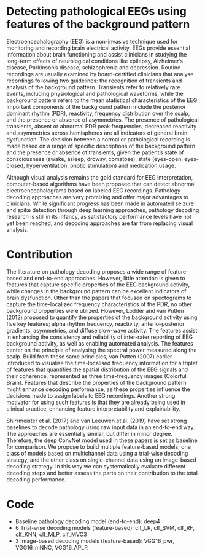 # Detecting pathological EEGs using features of the background pattern

Electroencephalography (EEG) is a non-invasive technique used for
monitoring and recording brain electrical activity. EEGs provide
essential information about brain functioning and assist clinicians
in studying the long-term effects of neurological conditions like
epilepsy, Alzheimer’s disease, Parkinson’s disease, schizophrenia
and depression. Routine recordings are usually examined by board-certified clinicians that analyse recordings following two guidelines: the recognition of transients and analysis of the background pattern. Transients refer to relatively
rare events, including physiological and pathological waveforms,
while the background pattern refers to the mean statistical characteristics of the EEG. Important components of the background pattern
include the posterior dominant rhythm (PDR), reactivity, frequency
distribution over the scalp, and the presence or absence of asymmetries. The presence of pathological transients, absent or abnormal
PDR peak frequencies, decreased reactivity and asymmetries across
hemispheres are all indicators of general brain dysfunction. 
The decision between a normal or pathological recording is made based
on a range of specific descriptions of the background pattern and
the presence or absence of transients, given the patient’s state of
consciousness (awake, asleep, drowsy, comatose), state (eyes-open,
eyes-closed, hyperventilation, photic stimulation) and medication
usage. 

Although visual analysis remains the gold standard for EEG
interpretation, computer-based algorithms have been proposed that
can detect abnormal electroencephalograms based on labeled EEG
recordings. Pathology decoding approaches are very promising and
offer major advantages to clinicians. While significant progress has been made in automated seizure
and spike detection through deep learning approaches, pathology
decoding research is still in its infancy, as satisfactory performance
levels have not yet been reached, and decoding approaches are far from replacing visual analysis.


# Contribution 

The literature on pathology decoding proposes a wide range of
feature-based and end-to-end approaches. However, little attention
is given to features that capture specific properties of the EEG
background activity, while changes in the background pattern can
be excellent indicators of brain dysfunction. Other than the papers
that focused on spectograms to capture the time-localized frequency
characteristics of the PDR, no other background properties were utilized. However, Lodder and van Putten (2012) proposed to quantify the properties of the background activity using five key features; alpha rhythm
frequency, reactivity, anterio–posterior gradients, asymmetries, and
diffuse slow-wave activity. The features assist in enhancing the consistency and reliability of inter-rater reporting of EEG background
activity, as well as enabling automated analysis. The features center
on the principle of analysing the spectral power measured along the
scalp. Build from these same principles, van Putten (2007) earlier
introduced to visualise the time-localised frequency information for
a triplet of features that quantifies the spatial distribution of the EEG
signals and their coherence, represented as three time-frequency
images (Colorful Brain). Features that describe the properties of
the background pattern might enhance decoding performance, as
these properties influence the decisions made to assign labels to
EEG recordings. Another strong motivator for using such features is
that they are already being used in clinical practice, enhancing feature interpretability and explainability. 

Shirrmeister et al. (2017) and van Leeuwen et al. (2019) have
set strong baselines to decode pathology using raw input data in
an end-to-end way. The approaches are essentially similar, but differ in minor degree. Therefore, the deep ConvNet model used in these
papers is set as baseline for comparison. We propose to build multiple
feature-based models; one class of models based on multichannel
data using a trial-wise decoding strategy, and the other class on
single-channel data using an image-based decoding strategy. In this
way we can systematically evaluate different decoding steps and
better assess the parts on their contribution to the total decoding
performance. 

# Code

- Baseline pathology decoding model (end-to-end): deep4
- 6 Trial-wise decoding models (feature-based): clf_LR, clf_SVM, clf_RF, clf_KNN, clf_MLP, clf_MVC3
- 3 Image-based decoding models (feature-based): VGG16_pwr, VGG16_mNNC, VGG16_APLR 
